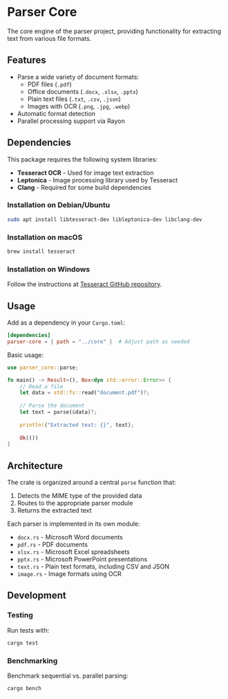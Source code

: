 # Parser Core

The core engine of the parser project, providing functionality for extracting text from various file formats.

## Features

- Parse a wide variety of document formats:
  - PDF files (`.pdf`)
  - Office documents (`.docx`, `.xlsx`, `.pptx`)
  - Plain text files (`.txt`, `.csv`, `.json`)
  - Images with OCR (`.png`, `.jpg`, `.webp`)
- Automatic format detection
- Parallel processing support via Rayon

## Dependencies

This package requires the following system libraries:

- **Tesseract OCR** - Used for image text extraction
- **Leptonica** - Image processing library used by Tesseract
- **Clang** - Required for some build dependencies

### Installation on Debian/Ubuntu

```bash
sudo apt install libtesseract-dev libleptonica-dev libclang-dev
```

### Installation on macOS

```bash
brew install tesseract
```

### Installation on Windows

Follow the instructions at [Tesseract GitHub repository](https://github.com/tesseract-ocr/tesseract).

## Usage

Add as a dependency in your `Cargo.toml`:

```toml
[dependencies]
parser-core = { path = "../core" }  # Adjust path as needed
```

Basic usage:

```rust
use parser_core::parse;

fn main() -> Result<(), Box<dyn std::error::Error>> {
    // Read a file
    let data = std::fs::read("document.pdf")?;
    
    // Parse the document
    let text = parse(&data)?;
    
    println!("Extracted text: {}", text);
    
    Ok(())
}
```

## Architecture

The crate is organized around a central `parse` function that:

1. Detects the MIME type of the provided data
2. Routes to the appropriate parser module
3. Returns the extracted text

Each parser is implemented in its own module:

- `docx.rs` - Microsoft Word documents
- `pdf.rs` - PDF documents
- `xlsx.rs` - Microsoft Excel spreadsheets
- `pptx.rs` - Microsoft PowerPoint presentations
- `text.rs` - Plain text formats, including CSV and JSON
- `image.rs` - Image formats using OCR

## Development

### Testing

Run tests with:

```bash
cargo test
```

### Benchmarking

Benchmark sequential vs. parallel parsing:

```bash
cargo bench
```